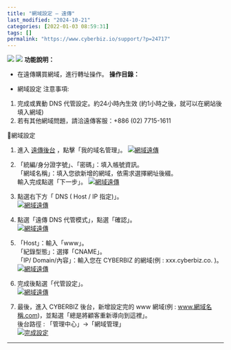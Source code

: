 ```yaml
---
title: "網域設定 – 遠傳"
last_modified: "2024-10-21"
categories: [2022-01-03 08:59:31]
tags: []
permalink: "https://www.cyberbiz.io/support/?p=24717"
---
```


![](https://www.cyberbiz.io/support/wp-content/uploads/適用站別.png)
[![](https://www.cyberbiz.io/support/wp-content/uploads/台灣站.png)](https://www.cyberbiz.io/support/?page_id=2490)
**功能說明：**  

* 在遠傳購買網域，進行轉址操作。
**操作目錄：**

* 網域設定
注意事項:  

1. 完成或異動 DNS 代管設定。約24小時內生效 (約1小時之後，就可以在網站後填入網域) 
2. 若有其他網域問題，請洽遠傳客服：+886 (02) 7715-1611

📌網域設定  

1. 進入 [遠傳後台](https://rs.seed.net.tw/) ，點擊「我的域名管理」。 [![網域遠傳](https://www.cyberbiz.io/support/wp-content/uploads/網域遠傳01.png)](https://www.cyberbiz.io/support/wp-content/uploads/網域遠傳01.png)


2. 「統編/身分證字號」、「密碼」：填入帳號資訊。  
「網域名稱」：填入您欲新增的網域，依需求選擇網址後綴。  
輸入完成點選「下一步」。 [![網域遠傳](https://www.cyberbiz.io/support/wp-content/uploads/網域遠傳02.png)](https://www.cyberbiz.io/support/wp-content/uploads/網域遠傳02.png)

3. 點選右下方「 DNS ( Host / IP 指定)」。  
[![網域遠傳](https://www.cyberbiz.io/support/wp-content/uploads/網域遠傳03.png)](https://www.cyberbiz.io/support/wp-content/uploads/網域遠傳03.png)



4. 點選「遠傳 DNS 代管模式」，點選「確認」。  
[![網域遠傳](https://www.cyberbiz.io/support/wp-content/uploads/網域遠傳04.png)](https://www.cyberbiz.io/support/wp-content/uploads/網域遠傳04.png)



5. 「Host」：輸入「www」。  
「紀錄型態」：選擇「CNAME」。  
「IP/ Domain/內容」：輸入您在 CYBERBIZ 的網域(例 : xxx.cyberbiz.co. )。  
[![網域遠傳](https://www.cyberbiz.io/support/wp-content/uploads/網域遠傳05.png)](https://www.cyberbiz.io/support/wp-content/uploads/網域遠傳05.png)



6. 完成後點選「代管設定」。  
[![網域遠傳](https://www.cyberbiz.io/support/wp-content/uploads/網域遠傳06.png)](https://www.cyberbiz.io/support/wp-content/uploads/網域遠傳06.png)

7. 最後，進入 CYBERBIZ 後台，新增設定完的 www 網域(例 : www.網域名稱.com)，並點選「總是將顧客重新導向到這裡」。  
後台路徑 : 「管理中心」→「網域管理」  
[![完成設定](https://www.cyberbiz.io/support/wp-content/uploads/網域設定-HiNet12.png)](https://www.cyberbiz.io/support/wp-content/uploads/網域設定-HiNet12.png)

* * *



